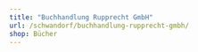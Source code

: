 ```yaml
---
title: "Buchhandlung Rupprecht GmbH"
url: /schwandorf/buchhandlung-rupprecht-gmbh/
shop: Bücher
---
```

